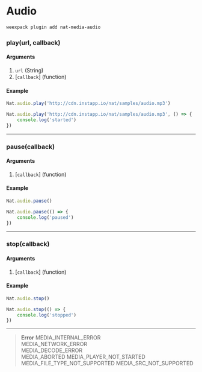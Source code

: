# Audio

```bash
weexpack plugin add nat-media-audio
```

### play(url, callback)

#### Arguments
1. `url` (String)
2. [`callback`] (function)

#### Example
```js
Nat.audio.play('http://cdn.instapp.io/nat/samples/audio.mp3')
```

```js
Nat.audio.play('http://cdn.instapp.io/nat/samples/audio.mp3', () => {
    console.log('started')
})
```

---

### pause(callback)

#### Arguments
1. [`callback`] (function)

#### Example
```js
Nat.audio.pause()
```

```js
Nat.audio.pause(() => {
    console.log('paused')
})
```

---

### stop(callback)

#### Arguments
1. [`callback`] (function)

#### Example
```js
Nat.audio.stop()
```

```js
Nat.audio.stop(() => {
    console.log('stopped')
})
```

---

> **Error**	
> MEDIA_INTERNAL_ERROR	
> MEDIA_NETWORK_ERROR	
> MEDIA_DECODE_ERROR	
> MEDIA_ABORTED	
> MEDIA_PLAYER_NOT_STARTED	
> MEDIA_FILE_TYPE_NOT_SUPPORTED	
> MEDIA_SRC_NOT_SUPPORTED	
